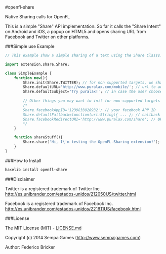 #openfl-share

Native Sharing calls for OpenFL

This is a simple "Share" API implementation. So far it calls the "Share Intent" on Android and iOS, a popup on HTML5 and opens sharing URL from Facebook and Twitter on other platforms.

###Simple use Example

```haxe
// This example show a simple sharing of a text using the Share Classs.

import extension.share.Share;

class SimpleExample {
	function new(){
		Share.init(Share.TWITTER); // for non supported targets, we share on Twitter (you can also use Share.FACEBOOK)
		Share.defaultURL='http://www.puralax.com/mobile/'; // url to add at the end of each share (optional).
		Share.defaultSubject='Try puralax!'; // in case the user choose to share by email, set the subject.
		
		// Other things you may want to init for non-supported targets
		/*
		Share.facebookAppID='1239833828932'; // your facebook APP ID
		Share.defaultFallback=function(url:String){ ... }; // callback function (in case you want to open the share URL yourself).
		Share.facebookRedirectURI='http://www.puralax.com/share'; // URL to go after sharing on facebook.
		*/
	}

	function shareStuff(){
		Share.share('Hi, I\'m testing the OpenFL-Sharing extension!');
	}
}

```

###How to Install

```bash
haxelib install openfl-share
```

###Disclaimer

Twitter is a registered trademark of Twitter Inc.
http://es.unibrander.com/estados-unidos/212050US/twitter.html

Facebook is a registered trademark of Facebook Inc.
http://es.unibrander.com/estados-unidos/221811US/facebook.html

###License

The MIT License (MIT) - [LICENSE.md](LICENSE.md)

Copyright (c) 2014 SempaiGames (http://www.sempaigames.com)

Author: Federico Bricker
